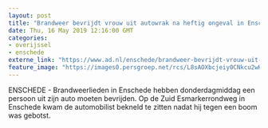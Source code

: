 ```yaml
---
layout: post
title: "Brandweer bevrijdt vrouw uit autowrak na heftig ongeval in Enschede"
date: Thu, 16 May 2019 12:16:00 GMT
categories: 
- overijssel 
- enschede 
externe_link: "https://www.ad.nl/enschede/brandweer-bevrijdt-vrouw-uit-autowrak-na-heftig-ongeval-in-enschede~a3f350cf/"
feature_image: "https://images0.persgroep.net/rcs/L8sAOXbcjeiy0CNkcu2wHhRAW9Q/diocontent/148517013/_fitwidth/400/?appId=21791a8992982cd8da851550a453bd7f&quality=0.7"
---
```


ENSCHEDE - Brandweerlieden in Enschede hebben donderdagmiddag een persoon uit zijn auto moeten bevrijden. Op de Zuid Esmarkerrondweg in Enschede kwam de automobilist bekneld te zitten nadat hij tegen een boom was gebotst.
